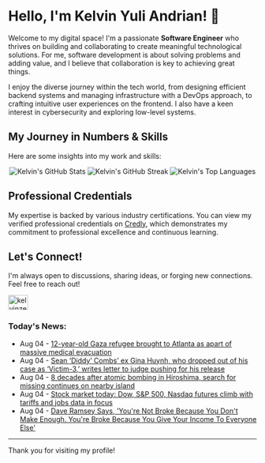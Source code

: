 # Hello, I'm Kelvin Yuli Andrian! 👋

Welcome to my digital space! I'm a passionate **Software Engineer** who thrives on building and collaborating to create meaningful technological solutions. For me, software development is about solving problems and adding value, and I believe that collaboration is key to achieving great things.

I enjoy the diverse journey within the tech world, from designing efficient backend systems and managing infrastructure with a DevOps approach, to crafting intuitive user experiences on the frontend. I also have a keen interest in cybersecurity and exploring low-level systems.

## My Journey in Numbers & Skills

Here are some insights into my work and skills:

<p align="center">
  <img src="https://github-readme-stats.vercel.app/api?username=kelvinzer0&show_icons=true&theme=radical" alt="Kelvin's GitHub Stats" />
  <img src="https://github-readme-streak-stats.herokuapp.com/?user=kelvinzer0&theme=radical" alt="Kelvin's GitHub Streak" />
  <img src="https://github-readme-stats.vercel.app/api/top-langs/?username=kelvinzer0&layout=compact&theme=radical" alt="Kelvin's Top Languages" />
</p>

## Professional Credentials

My expertise is backed by various industry certifications. You can view my verified professional credentials on [Credly](https://www.credly.com/users/kelvin-yuli-andrian/badges), which demonstrates my commitment to professional excellence and continuous learning.

## Let's Connect!

I'm always open to discussions, sharing ideas, or forging new connections. Feel free to reach out!

<p align="left">
    <a href="https://linkedin.com/in/kelvinzero" target="blank"><img align="center" src="https://cdn.jsdelivr.net/npm/simple-icons@3.0.1/icons/linkedin.svg" alt="kelvinzero" height="30" width="40" /></a>
</p>

### Today's News:

<!-- feed start -->
- Aug 04 - [12-year-old Gaza refugee brought to Atlanta as apart of massive medical evacuation](https://www.yahoo.com/news/articles/12-old-gaza-refugee-brought-015938810.html)
- Aug 04 - [Sean ‘Diddy’ Combs’ ex Gina Huynh, who dropped out of his case as ‘Victim-3,’ writes letter to judge pushing for his release](https://www.yahoo.com/entertainment/articles/sean-diddy-combs-ex-gina-000440664.html)
- Aug 04 - [8 decades after atomic bombing in Hiroshima, search for missing continues on nearby island](https://www.yahoo.com/news/articles/8-decades-atomic-bombing-hiroshima-010246741.html)
- Aug 04 - [Stock market today: Dow, S&P 500, Nasdaq futures climb with tariffs and jobs data in focus](https://finance.yahoo.com/news/live/stock-market-today-dow-sp-500-nasdaq-futures-climb-with-tariffs-and-jobs-data-in-focus-001913499.html)
- Aug 04 - [Dave Ramsey Says, 'You're Not Broke Because You Don't Make Enough. You're Broke Because You Give Your Income To Everyone Else'](https://finance.yahoo.com/news/dave-ramsey-says-youre-not-000133423.html)
<!-- feed end -->

---

Thank you for visiting my profile!